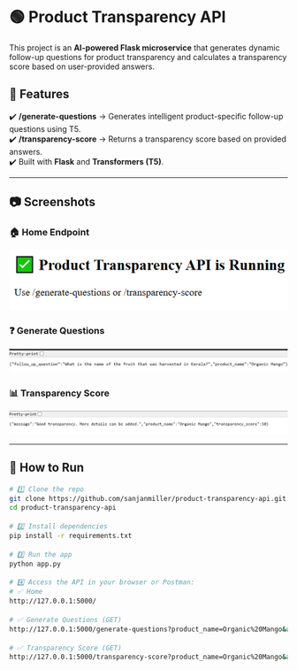 # 🟢 Product Transparency API  

This project is an **AI-powered Flask microservice** that generates dynamic follow-up questions for product transparency and calculates a transparency score based on user-provided answers.  

## 📌 Features  
✔️ **/generate-questions** → Generates intelligent product-specific follow-up questions using T5.  
✔️ **/transparency-score** → Returns a transparency score based on provided answers.  
✔️ Built with **Flask** and **Transformers (T5)**.  

---

## 📷 Screenshots  

### 🏠 Home Endpoint  
<img src="https://raw.githubusercontent.com/sanjanmiller/product-transparency-api/main/output.png" width="600">

### ❓ Generate Questions  
<img src="https://raw.githubusercontent.com/sanjanmiller/product-transparency-api/main/Screenshot%20(390).png" width="600">

### 📊 Transparency Score  
<img src="https://raw.githubusercontent.com/sanjanmiller/product-transparency-api/main/Screenshot%20(391).png" width="600">

---

## 📌 How to Run

```bash
# 1️⃣ Clone the repo
git clone https://github.com/sanjanmiller/product-transparency-api.git
cd product-transparency-api

# 2️⃣ Install dependencies
pip install -r requirements.txt

# 3️⃣ Run the app
python app.py

# 4️⃣ Access the API in your browser or Postman:
# ✅ Home
http://127.0.0.1:5000/

# ✅ Generate Questions (GET)
http://127.0.0.1:5000/generate-questions?product_name=Organic%20Mango&answers=Harvested%20in%20Kerala

# ✅ Transparency Score (GET)
http://127.0.0.1:5000/transparency-score?product_name=Organic%20Mango&answers=Harvested%20in%20Kerala&answers=Certified%20Organic

